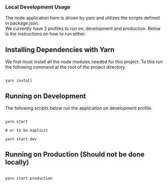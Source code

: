 ### Local Development Usage

The node application here is driven by yarn and utilizes the scripts defined in package.json.  
We currently have 2 profiles to run on, development and production.  Below is the instructions 
on how to run either.

## Installing Dependencies with Yarn
We first must install all the node modules needed for this project.  To this run the following 
command at the root of the project directory.

```shell script

yarn install

```

## Running on Development
The following scripts below run the application on development profile.
```shell script

yarn start

# or to be explicit

yarn start dev

```

## Running on Production (Should not be done locally)
```shell script

yarn start production

```
